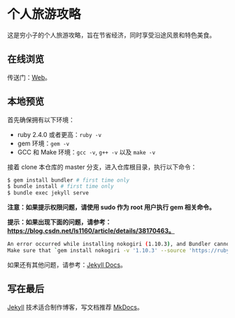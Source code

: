 个人旅游攻略
===========
这是穷小子的个人旅游攻略，旨在节省经济，同时享受沿途风景和特色美食。

## 在线浏览
传送门：[Web](https://mrzhqiang.github.io/travel-strategy)。

## 本地预览
首先确保拥有以下环境：

- ruby 2.4.0 或者更高：`ruby -v`
- gem 环境：`gem -v`
- GCC 和 Make 环境：`gcc -v`, `g++ -v` 以及 `make -v`

接着 clone 本仓库的 master 分支，进入仓库根目录，执行以下命令：

```bash
$ gem install bundler # first time only
$ bundle install # first time only
$ bundle exec jekyll serve
```

**注意：如果提示权限问题，请使用 sudo 作为 root 用户执行 gem 相关命令。**

**提示：如果出现下面的问题，请参考：https://blog.csdn.net/ls1160/article/details/38170463。**
```bash
An error occurred while installing nokogiri (1.10.3), and Bundler cannot continue.
Make sure that `gem install nokogiri -v '1.10.3' --source 'https://rubygems.org/'` succeeds before bundling.
```

如果还有其他问题，请参考：[Jekyll Docs][1]。

写在最后
-------
[Jekyll][1] 技术适合制作博客，写文档推荐 [MkDocs][2]。



[1]:https://jekyllrb.com/docs
[2]:https://www.mkdocs.org/